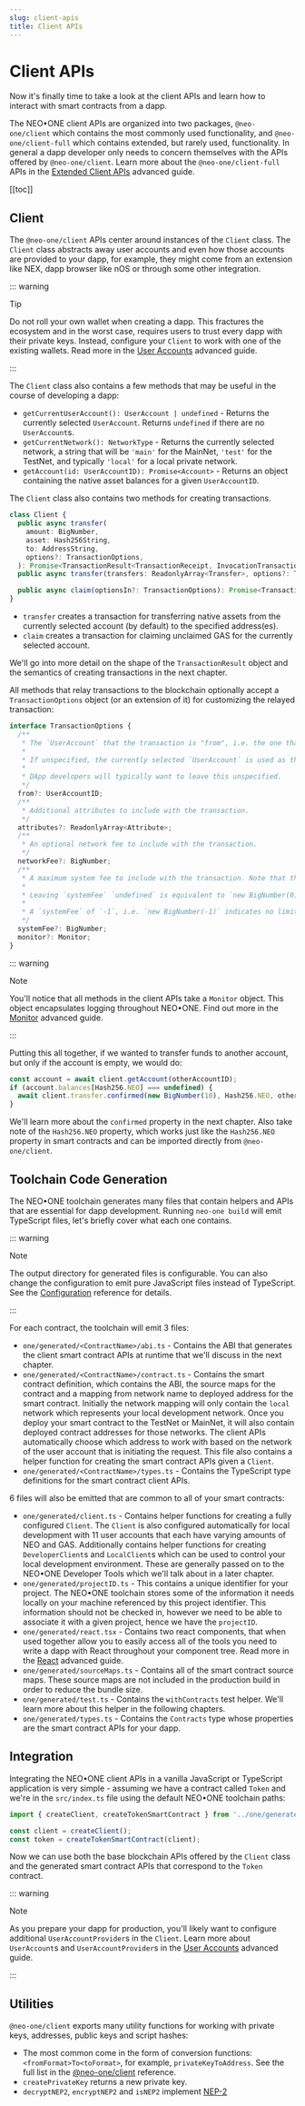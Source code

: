 ```yaml
---
slug: client-apis
title: Client APIs
---
```

# Client APIs

Now it's finally time to take a look at the client APIs and learn how to interact with smart contracts from a dapp.

The NEO•ONE client APIs are organized into two packages, `@neo-one/client` which contains the most commonly used functionality, and `@neo-one/client-full` which contains extended, but rarely used, functionality. In general a dapp developer only needs to concern themselves with the APIs offered by `@neo-one/client`. Learn more about the `@neo-one/client-full` APIs in the [Extended Client APIs](/docs/extended-client-apis) advanced guide.

[[toc]]

## Client

The `@neo-one/client` APIs center around instances of the `Client` class. The `Client` class abstracts away user accounts and even how those accounts are provided to your dapp, for example, they might come from an extension like NEX, dapp browser like nOS or through some other integration.

::: warning

Tip

Do not roll your own wallet when creating a dapp. This fractures the ecosystem and in the worst case, requires users to trust every dapp with their private keys. Instead, configure your `Client` to work with one of the existing wallets. Read more in the [User Accounts](/docs/user-accounts) advanced guide.

:::

The `Client` class also contains a few methods that may be useful in the course of developing a dapp:

  - `getCurrentUserAccount(): UserAccount | undefined` - Returns the currently selected `UserAccount`. Returns `undefined` if there are no `UserAccount`s.
  - `getCurrentNetwork(): NetworkType` - Returns the currently selected network, a string that will be `'main'` for the MainNet, `'test'` for the TestNet, and typically `'local'` for a local private network.
  - `getAccount(id: UserAccountID): Promise<Account>` - Returns an object containing the native asset balances for a given `UserAccountID`.

The `Client` class also contains two methods for creating transactions.

```typescript
class Client {
  public async transfer(
    amount: BigNumber,
    asset: Hash256String,
    to: AddressString,
    options?: TransactionOptions,
  ): Promise<TransactionResult<TransactionReceipt, InvocationTransaction>>;
  public async transfer(transfers: ReadonlyArray<Transfer>, options?: TransactionOptions): Promise<TransactionResult>;

  public async claim(optionsIn?: TransactionOptions): Promise<TransactionResult>;
}
```

  - `transfer` creates a transaction for transferring native assets from the currently selected account (by default) to the specified address(es).
  - `claim` creates a transaction for claiming unclaimed GAS for the currently selected account.

We'll go into more detail on the shape of the `TransactionResult` object and the semantics of creating transactions in the next chapter.

All methods that relay transactions to the blockchain optionally accept a `TransactionOptions` object (or an extension of it) for customizing the relayed transaction:

```typescript
interface TransactionOptions {
  /**
   * The `UserAccount` that the transaction is "from", i.e. the one that will be used for native asset transfers, claims, and signing the transaction.
   *
   * If unspecified, the currently selected `UserAccount` is used as the `from` address.
   *
   * DApp developers will typically want to leave this unspecified.
   */
  from?: UserAccountID;
  /**
   * Additional attributes to include with the transaction.
   */
  attributes?: ReadonlyArray<Attribute>;
  /**
   * An optional network fee to include with the transaction.
   */
  networkFee?: BigNumber;
  /**
   * A maximum system fee to include with the transaction. Note that this is a maximum, the client APIs will automatically calculate and add a system fee to the transaction up to the value specified here.
   *
   * Leaving `systemFee` `undefined` is equivalent to `new BigNumber(0)`, i.e. no system fee.
   *
   * A `systemFee` of `-1`, i.e. `new BigNumber(-1)` indicates no limit on the fee. This is typically used only during development.
   */
  systemFee?: BigNumber;
  monitor?: Monitor;
}
```

::: warning

Note

You'll notice that all methods in the client APIs take a `Monitor` object. This object encapsulates logging throughout NEO•ONE. Find out more in the [Monitor](/docs/monitor) advanced guide.

:::

Putting this all together, if we wanted to transfer funds to another account, but only if the account is empty, we would do:

```typescript
const account = await client.getAccount(otherAccountID);
if (account.balances[Hash256.NEO] === undefined) {
  await client.transfer.confirmed(new BigNumber(10), Hash256.NEO, otherAccountID.address);
}
```

We'll learn more about the `confirmed` property in the next chapter. Also take note of the `Hash256.NEO` property, which works just like the `Hash256.NEO` property in smart contracts and can be imported directly from `@neo-one/client`.

## Toolchain Code Generation

The NEO•ONE toolchain generates many files that contain helpers and APIs that are essential for dapp development. Running `neo-one build` will emit TypeScript files, let's briefly cover what each one contains.

::: warning

Note

The output directory for generated files is configurable. You can also change the configuration to emit pure JavaScript files instead of TypeScript. See the [Configuration](/docs/configuration) reference for details.

:::

For each contract, the toolchain will emit 3 files:

  - `one/generated/<ContractName>/abi.ts` - Contains the ABI that generates the client smart contract APIs at runtime that we'll discuss in the next chapter.
  - `one/generated/<ContractName>/contract.ts` - Contains the smart contract definition, which contains the ABI, the source maps for the contract and a mapping from network name to deployed address for the smart contract. Initially the network mapping will only contain the `local` network which represents your local development network. Once you deploy your smart contract to the TestNet or MainNet, it will also contain deployed contract addresses for those networks. The client APIs automatically choose which address to work with based on the network of the user account that is initiating the request. This file also contains a helper function for creating the smart contract APIs given a `Client`.
  - `one/generated/<ContractName>/types.ts` - Contains the TypeScript type definitions for the smart contract client APIs.

6 files will also be emitted that are common to all of your smart contracts:

  - `one/generated/client.ts` - Contains helper functions for creating a fully configured `Client`. The `Client` is also configured automatically for local development with 11 user accounts that each have varying amounts of NEO and GAS. Additionally contains helper functions for creating `DeveloperClient`s and `LocalClient`s which can be used to control your local development environment. These are generally passed on to the NEO•ONE Developer Tools which we'll talk about in a later chapter.
  - `one/generated/projectID.ts` - This contains a unique identifier for your project. The NEO•ONE toolchain stores some of the information it needs locally on your machine referenced by this project identifier. This information should not be checked in, however we need to be able to associate it with a given project, hence we have the `projectID`.
  - `one/generated/react.tsx` - Contains two react components, that when used together allow you to easily access all of the tools you need to write a dapp with React throughout your component tree. Read more in the [React](/docs/react) advanced guide.
  - `one/generated/sourceMaps.ts` - Contains all of the smart contract source maps. These source maps are not included in the production build in order to reduce the bundle size.
  - `one/generated/test.ts` - Contains the `withContracts` test helper. We'll learn more about this helper in the following chapters.
  - `one/generated/types.ts` - Contains the `Contracts` type whose properties are the smart contract APIs for your dapp.

## Integration

Integrating the NEO•ONE client APIs in a vanilla JavaScript or TypeScript application is very simple - assuming we have a contract called `Token` and we're in the `src/index.ts` file using the default NEO•ONE toolchain paths:

```typescript
import { createClient, createTokenSmartContract } from '../one/generated';

const client = createClient();
const token = createTokenSmartContract(client);
```

Now we can use both the base blockchain APIs offered by the `Client` class and the generated smart contract APIs that correspond to the `Token` contract.

::: warning

Note

As you prepare your dapp for production, you'll likely want to configure additional `UserAccountProvider`s in the `Client`. Learn more about `UserAccount`s and `UserAccountProvider`s in the [User Accounts](/docs/user-accounts) advanced guide.

:::

## Utilities

`@neo-one/client` exports many utility functions for working with private keys, addresses, public keys and script hashes:

  - The most common come in the form of conversion functions: `<fromFormat>To<toFormat>`, for example, `privateKeyToAddress`. See the full list in the [@neo-one/client](/docs/client) reference.
  - `createPrivateKey` returns a new private key.
  - `decryptNEP2`, `encryptNEP2` and `isNEP2` implement [NEP-2](https://github.com/neo-project/proposals/blob/master/nep-2.mediawiki)
